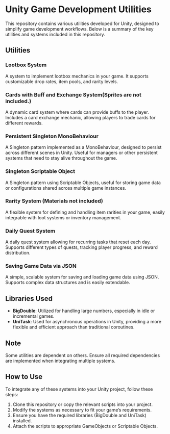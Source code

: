 # Unity Game Development Utilities

This repository contains various utilities developed for Unity, designed to simplify game development workflows. Below is a summary of the key utilities and systems included in this repository.

## Utilities

### Lootbox System
A system to implement lootbox mechanics in your game. It supports customizable drop rates, item pools, and rarity levels.

### Cards with Buff and Exchange System(Sprites are not included.)
A dynamic card system where cards can provide buffs to the player. Includes a card exchange mechanic, allowing players to trade cards for different rewards.

### Persistent Singleton MonoBehaviour
A Singleton pattern implemented as a MonoBehaviour, designed to persist across different scenes in Unity. Useful for managers or other persistent systems that need to stay alive throughout the game.

### Singleton Scriptable Object
A Singleton pattern using Scriptable Objects, useful for storing game data or configurations shared across multiple game instances.

### Rarity System (Materials not included)
A flexible system for defining and handling item rarities in your game, easily integrable with loot systems or inventory management.

### Daily Quest System
A daily quest system allowing for recurring tasks that reset each day. Supports different types of quests, tracking player progress, and reward distribution.

### Saving Game Data via JSON
A simple, scalable system for saving and loading game data using JSON. Supports complex data structures and is easily extendable.

## Libraries Used

- **BigDouble**: Utilized for handling large numbers, especially in idle or incremental games.
- **UniTask**: Used for asynchronous operations in Unity, providing a more flexible and efficient approach than traditional coroutines.

## Note
Some utilities are dependent on others. Ensure all required dependencies are implemented when integrating multiple systems.

## How to Use

To integrate any of these systems into your Unity project, follow these steps:

1. Clone this repository or copy the relevant scripts into your project.
2. Modify the systems as necessary to fit your game’s requirements.
3. Ensure you have the required libraries (BigDouble and UniTask) installed.
4. Attach the scripts to appropriate GameObjects or Scriptable Objects.
